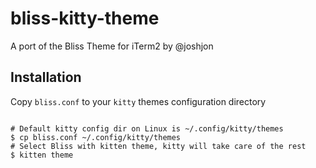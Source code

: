 # bliss-kitty-theme
A port of the Bliss Theme for iTerm2 by @joshjon

## Installation

Copy `bliss.conf` to your `kitty` themes configuration directory

```shell

# Default kitty config dir on Linux is ~/.config/kitty/themes
$ cp bliss.conf ~/.config/kitty/themes
# Select Bliss with kitten theme, kitty will take care of the rest
$ kitten theme

```
